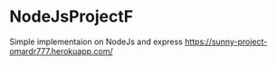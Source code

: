 # NodeJsProjectF
Simple implementaion on NodeJs and express
https://sunny-project-omardr777.herokuapp.com/
